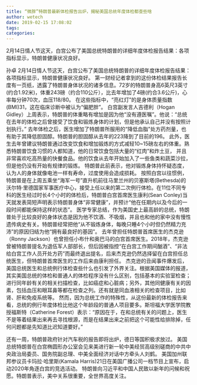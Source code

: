 ```yaml
---
title: “微胖”特朗普最新体检报告出炉，揭秘美国总统年度体检都查些啥
author: wetech
date: 2019-02-15 17:08:02
tags: 
categories: 
---
```

2月14日情人节这天，白宫公布了美国总统特朗普的详细年度体检报告结果：各项指标显示，特朗普健康状况良好。
<!-- more -->
孙卓
2月14日情人节这天，白宫公布了美国总统特朗普的详细年度体检报告结果：各项指标显示，特朗普健康状况良好。
第一财经记者拿到的这份体检结果报告长度有一页纸，透露了特朗普身体状况的诸多信息。72岁的特朗普身高6英尺3英寸(约合1.92米)，体重243磅（约合110公斤），比去年增加了4磅(约合3.6公斤)，心率每分钟70次，血压118/80。
在这些指标中，“亮红灯”的是身体质量指数(BMI)31，这在临床诊断中被认为“偏肥胖”。
白宫副发言人吉德利（Hogan Gidley）上周表示，特朗普的体重略有增加是因为他“没有遵医嘱”。他说：“总统在去年的体检之后曾接受了饮食和锻炼身体的计划，但是他承认自己并没有按照计划执行。”
去年体检之后，医生增加了特朗普所服用的“降低血脂”处方药剂量，也有助于其降低胆固醇。特朗普的胆固醇从去年的223降到了目前的196。
此外，医生去年曾建议特朗普通过改变饮食和增加锻炼的方式减轻10~15磅左右的体重。熟悉特朗普饮食习惯的人都知道，他的日常饮食包括大量的“红肉”和炸土豆， 并且非常喜欢吃高热量的快餐食品。他的饮食从去年开始加入了一些鱼类和蔬菜沙拉，但是他仍没有开始有规律的锻炼。
特朗普此前表示，他对锻炼身体持怀疑态度，认为人的身体就像电池一样有寿命，过度使用会造成损耗。
按照白宫以往惯例，特朗普是在上周五乘坐“海军一号”直升机前往马里兰州的贝塞斯塔(Bethesda)的沃尔特·里德国家军事医疗中心，接受上任以来的第二次例行体检。在11位不同专科的医生经过时长4个小时的体检后，特朗普白宫首席医生康利(Sean Conley)当天就发表简短声明表示特朗普身体“非常健康”，并预计“他在任期内以及今后的一段时间都能保持这样的状态”。
医学专家总结，作为美国史上最高龄的总统，特朗普处于比较良好的身体状态是因为他不饮酒、不吸烟，并且也和他的家中没有慢性遗传病史有关。特朗普经常把他“从不锻炼身体，每晚只睡4个小时但仍然精力充沛”的原因归结为他“拥有最良好的基因”。
去年曾担任特朗普首席医生的杰克逊（Ronny Jackson）也曾担任小布什和奥巴马的白宫首席医生。2018年，杰克逊曾被特朗普提名为退伍军人部部长，但后因被指控“在白宫工作期间酗酒”、“非法给白宫工作人员开处方药”而最终退出提名，后来杰克逊仍然选择留在白宫担任总统医生，但特朗普首席医生的工作后来由康利担任。
杰克逊的丑闻事件爆发后，美国总统医生和总统例行体检查些什么也引发了外界关注。根据美国媒体的报道，其实美国总统的体检和普通人的体检程序没有什么区别，包括基本的实验室检查；进行同年龄有关的相关扫描检查，比如癌症和心脏病；另外，其他同健康有关的因素，包括血压和眼耳鼻等都在检查之列。还有就是同血液相关的检查项目，比如肾、肝和免疫系统等。
然而，因为总统工作的特殊性，从这份最新的体检报告来看，总统的例行年度体检比他这个年龄段的普通人项目要多。斯坦福大学医学院教授福斯特（Catherine Forest）表示：“原因在于，在和总统有关的问题上，医生不是等着结果出来再去寻找根源，而是在结果出来之前把这个可能性给排除掉，任何问题都是先知道比迟知道要好。”
 
 
还有一周，特朗普政府针对汽车税的报告即将出炉，德日等国积极求放过。
美国总统特朗普在白宫椭圆形办公室会见来美进行新一轮中美经贸高级别磋商的中共中央政治局委员、国务院副总理、中美全面经济对话中方牵头人刘鹤。
美国加州联邦参议员卡玛拉·哈里斯(Kamala Harris)21日在美国广播公司一档节目上宣布，启动2020年角逐白宫的竞选活动。
特朗普向习近平和中国人民致以新年的问候和祝愿。特朗普表示，美中关系很重要，全世界高度关注。
